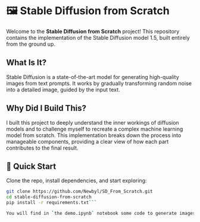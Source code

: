 # 🖼️ Stable Diffusion from Scratch

Welcome to the **Stable Diffusion from Scratch** project! This repository contains the implementation of the Stable Diffusion model 1.5, built entirely from the ground up.

## What Is It?

Stable Diffusion is a state-of-the-art model for generating high-quality images from text prompts. It works by gradually transforming random noise into a detailed image, guided by the input text.

## Why Did I Build This?

I built this project to deeply understand the inner workings of diffusion models and to challenge myself to recreate a complex machine learning model from scratch. This implementation breaks down the process into manageable components, providing a clear view of how each part contributes to the final result.

## 🚀 Quick Start

Clone the repo, install dependencies, and start exploring:

```bash
git clone https://github.com/Newbyl/SD_From_Scratch.git
cd stable-diffusion-from-scratch
pip install -r requirements.txt```

You will find in `the demo.ipynb` notebook some code to generate images.

